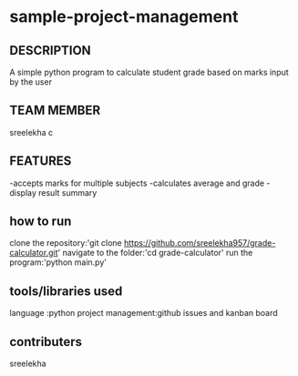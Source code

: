 # sample-project-management
## DESCRIPTION
A simple python program to calculate student grade based on marks input by the user
## TEAM MEMBER
sreelekha c
## FEATURES
-accepts marks for multiple subjects 
-calculates average and grade
-display result summary 
## how to run
clone the repository:'git clone https://github.com/sreelekha957/grade-calculator.git'
navigate to the folder:'cd grade-calculator'
run the program:'python main.py'
## tools/libraries used
 language :python
 project management:github issues and kanban board
 ## contributers
 sreelekha
